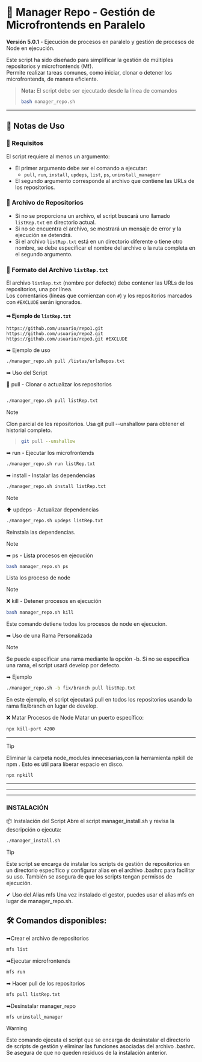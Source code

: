 # 🚀 Manager Repo - Gestión de Microfrontends en Paralelo

**Versión 5.0.1** - Ejecución de procesos en paralelo y gestión de procesos de Node en ejecución.

Este script ha sido diseñado para simplificar la gestión de múltiples repositorios y microfrontends (Mf).\
Permite realizar tareas comunes, como iniciar, clonar o detener los microfrontends, de manera eficiente.

> **Nota:** El script debe ser ejecutado desde la línea de comandos
>
> ```bash
> bash manager_repo.sh
> ```

---

## 📌 Notas de Uso

### 📌 Requisitos

El script requiere al menos un argumento:

- El primer argumento debe ser el comando a ejecutar:
  - `pull`, `run`, `install`, `updeps`, `list`, `ps`, `uninstall_managerr`
- El segundo argumento corresponde al archivo que contiene las URLs de los repositorios.

### 📌 Archivo de Repositorios

- Si no se proporciona un archivo, el script buscará uno llamado `listRep.txt` en directorio actual.
- Si no se encuentra el archivo, se mostrará un mensaje de error y la ejecución se detendrá.
- Si el archivo `listRep.txt` está en un directorio diferente o tiene otro nombre, se debe especificar el nombre del archivo o la ruta completa en el segundo argumento.

### 📝 Formato del Archivo `listRep.txt`

El archivo `listRep.txt` (nombre por defecto) debe contener las URLs de los repositorios, una por línea.\
Los comentarios (líneas que comienzan con `#`) y los repositorios marcados con `#EXCLUDE` serán ignorados.

#### ➡ Ejemplo de `listRep.txt`

```text
https://github.com/usuario/repo1.git
https://github.com/usuario/repo2.git
https://github.com/usuario/repo3.git #EXCLUDE
```
➡ Ejemplo de uso

```bash
./manager_repo.sh pull /listas/urlsRepos.txt
```
➡ Uso del Script

🔄 pull - Clonar o actualizar los repositorios
```bash

./manager_repo.sh pull listRep.txt
```
>[!NOTE]
Clon parcial de los repositorios. Usa git pull --unshallow   para obtener el historial completo.
>```bash
> git pull --unshallow 
>```
➡ run - Ejecutar los microfrontends
```bash
./manager_repo.sh run listRep.txt
```
➡ install - Instalar las dependencias
```bash
./manager_repo.sh install listRep.txt
```
>[!NOTE]
>⬆️ updeps - Actualizar dependencias
>```bash
>./manager_repo.sh updeps listRep.txt
>```
> Reinstala las dependencias.

>[!NOTE]
>➡ ps - Lista  procesos en ejecución
>```bash
>bash manager_repo.sh ps
>```
>Lista los proceso de node

>[!NOTE]
>❌ kill - Detener procesos en ejecución
>```bash
>bash manager_repo.sh kill
>```
>Este comando detiene todos los procesos de node en ejecucion.


➡ Uso de una Rama Personalizada

>[!NOTE]
Se puede especificar una rama mediante la opción -b.
Si no se especifica una rama, el script usará develop por defecto.

➡ Ejemplo
```bash
./manager_repo.sh -b fix/branch pull listRep.txt
```
En este ejemplo, el script ejecutará pull en todos los repositorios usando la rama fix/branch en lugar de develop.


❌ Matar Procesos de Node
Matar un puerto específico:
```bash
npx kill-port 4200
 ```
 ---
>[!TIP]
Eliminar la carpeta node_modules innecesarias,con la herramienta npkill de npm .
 Esto es útil para liberar espacio en disco.

```bash
npx npkill
```

---
---
---
### INSTALACIÓN


📦 Instalación del Script
Abre el script manager_install.sh y revisa la descripción o ejecuta:

```bash
./manager_install.sh
```
>[!TIP]
 Este script se encarga de instalar los scripts de gestión de repositorios
 en un directorio específico y configurar alias en el archivo .bashrc para
 facilitar su uso. También se asegura de que los scripts tengan permisos
 de ejecución.




✔ Uso del Alias mfs
Una vez instalado el gestor, puedes usar el alias mfs en lugar de manager_repo.sh.



## 🛠️ Comandos disponibles:

➡Crear el archivo de repositorios
```bash
mfs list
```

➡Ejecutar microfrontends
```bash
mfs run
```

➡ Hacer pull de los repositorios
```bash
mfs pull listRep.txt
```

➡Desinstalar manager_repo
```bash
mfs uninstall_manager
```
>[!WARNING]
Este comando ejecuta el script que se encarga de desinstalar el directorio de scripts de gestión
 y eliminar las funciones asociadas del archivo .bashrc. 
 Se asegura de que no queden residuos de la instalación anterior.


